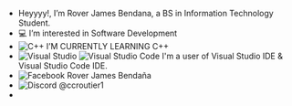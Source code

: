 - Heyyyy!, I’m Rover James Bendana, a BS in Information Technology Student.
- 💻 I’m interested in Software Development 
- ![C++](https://img.shields.io/badge/c++-%2300599C.svg?style=for-the-badge&logo=c%2B%2B&logoColor=white) I’M CURRENTLY LEARNING C++
- ![Visual Studio](https://img.shields.io/badge/Visual%20Studio-5C2D91.svg?style=for-the-badge&logo=visual-studio&logoColor=white) ![Visual Studio Code](https://img.shields.io/badge/Visual%20Studio%20Code-0078d7.svg?style=for-the-badge&logo=visual-studio-code&logoColor=white) I'm a user of Visual Studio IDE & Visual Studio Code IDE.
- ![Facebook](https://img.shields.io/badge/Facebook-%231877F2.svg?style=for-the-badge&logo=Facebook&logoColor=white) Rover James Bendaña
- ![Discord](https://img.shields.io/badge/Discord-%235865F2.svg?style=for-the-badge&logo=discord&logoColor=white) @ccroutier1
-

